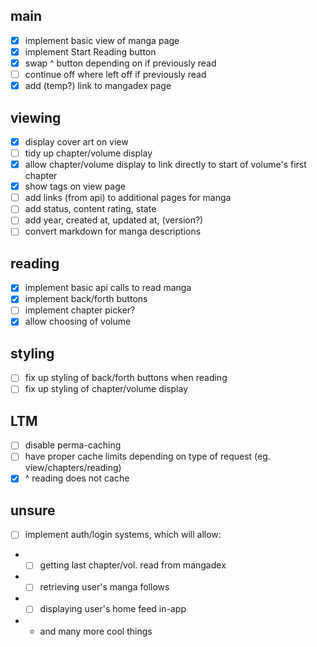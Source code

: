 ## main

- [x] implement basic view of manga page
- [x] implement Start Reading button
- [x] swap ^ button depending on if previously read
- [ ] continue off where left off if previously read
- [x] add (temp?) link to mangadex page

## viewing

- [x] display cover art on view
- [ ] tidy up chapter/volume display
- [x] allow chapter/volume display to link directly to start of volume's first chapter
- [x] show tags on view page
- [ ] add links (from api) to additional pages for manga
- [ ] add status, content rating, state
- [ ] add year, created at, updated at, (version?)
- [ ] convert markdown for manga descriptions

## reading

- [x] implement basic api calls to read manga
- [x] implement back/forth buttons
- [ ] implement chapter picker?
- [x] allow choosing of volume

## styling

- [ ] fix up styling of back/forth buttons when reading
- [ ] fix up styling of chapter/volume display

## LTM

- [ ] disable perma-caching
- [ ] have proper cache limits depending on type of request (eg. view/chapters/reading)
- [x] ^ reading does not cache

## unsure

- [ ] implement auth/login systems, which will allow:
- - [ ] getting last chapter/vol. read from mangadex
- - [ ] retrieving user's manga follows
- - [ ] displaying user's home feed in-app
- - and many more cool things